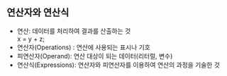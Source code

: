 ## 연산자와 연산식  
* 연산: 데이터를 처리하여 결과를 산출하는 것    
  x = y + z;   
* 연산자(Operations) : 연산에 사용되는 표시나 기호
* 피연산자(Operand): 연산 대상이 되는 데이터(리터럴, 변수) 
* 연산식(Expressions): 연산자와 피연산자를 이용하여 연산의 과정을 기술한 것 



